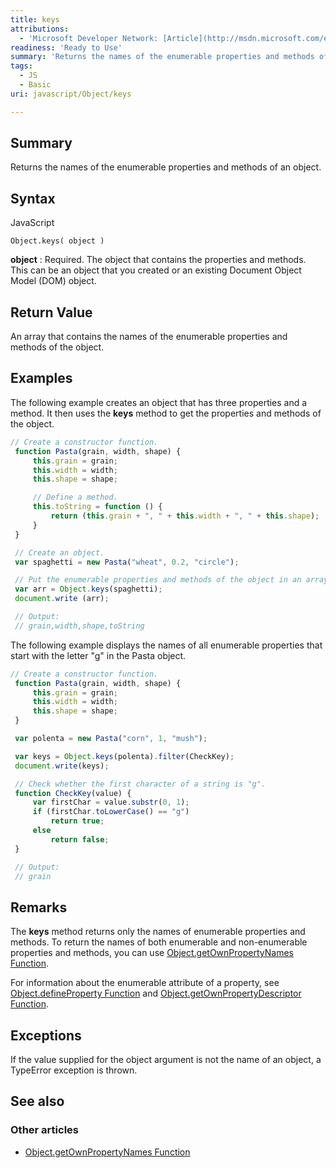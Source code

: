 ```yaml
---
title: keys
attributions:
  - 'Microsoft Developer Network: [Article](http://msdn.microsoft.com/en-us/library/ie/ff688127(v=vs.94).aspx)'
readiness: 'Ready to Use'
summary: 'Returns the names of the enumerable properties and methods of an object.'
tags:
  - JS
  - Basic
uri: javascript/Object/keys

---
```

## <span>Summary</span>

Returns the names of the enumerable properties and methods of an object.

## <span>Syntax</span>

<span class="language">JavaScript</span>

    Object.keys( object )

**object**
:   Required. The object that contains the properties and methods. This can be an object that you created or an existing Document Object Model (DOM) object.

## <span>Return Value</span>

An array that contains the names of the enumerable properties and methods of the object.

## <span>Examples</span>

The following example creates an object that has three properties and a method. It then uses the **keys** method to get the properties and methods of the object.

``` js
// Create a constructor function.
 function Pasta(grain, width, shape) {
     this.grain = grain;
     this.width = width;
     this.shape = shape;

     // Define a method.
     this.toString = function () {
         return (this.grain + ", " + this.width + ", " + this.shape);
     }
 }

 // Create an object.
 var spaghetti = new Pasta("wheat", 0.2, "circle");

 // Put the enumerable properties and methods of the object in an array.
 var arr = Object.keys(spaghetti);
 document.write (arr);

 // Output:
 // grain,width,shape,toString
```

The following example displays the names of all enumerable properties that start with the letter "g" in the Pasta object.

``` js
// Create a constructor function.
 function Pasta(grain, width, shape) {
     this.grain = grain;
     this.width = width;
     this.shape = shape;
 }

 var polenta = new Pasta("corn", 1, "mush");

 var keys = Object.keys(polenta).filter(CheckKey);
 document.write(keys);

 // Check whether the first character of a string is "g".
 function CheckKey(value) {
     var firstChar = value.substr(0, 1);
     if (firstChar.toLowerCase() == "g")
         return true;
     else
         return false;
 }

 // Output:
 // grain
```

## <span>Remarks</span>

The **keys** method returns only the names of enumerable properties and methods. To return the names of both enumerable and non-enumerable properties and methods, you can use [Object.getOwnPropertyNames Function](/javascript/Object/getOwnPropertyNames).

For information about the enumerable attribute of a property, see [Object.defineProperty Function](/javascript/Object/defineProperty) and [Object.getOwnPropertyDescriptor Function](/javascript/Object/getOwnPropertyDescriptor).

## <span>Exceptions</span>

If the value supplied for the object argument is not the name of an object, a TypeError exception is thrown.

## <span>See also</span>

### <span>Other articles</span>

-   [Object.getOwnPropertyNames Function](/javascript/Object/getOwnPropertyNames)

